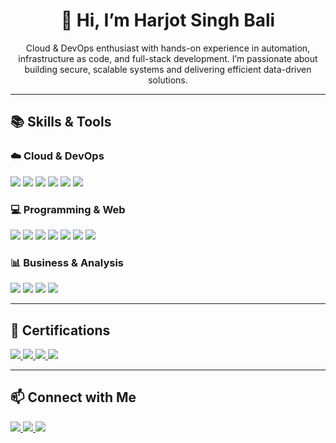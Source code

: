 <h1 align="center">👋 Hi, I’m Harjot Singh Bali</h1>

<p align="center">
  Cloud & DevOps enthusiast with hands-on experience in automation, infrastructure as code, and full-stack development. I’m passionate about building secure, scalable systems and delivering efficient data-driven solutions.
</p>

---

## 📚 Skills & Tools

### ☁️ Cloud & DevOps
<p>
  <img src="https://img.shields.io/badge/AWS-232F3E?style=for-the-badge&logo=amazonaws&logoColor=white" />
  <img src="https://img.shields.io/badge/Microsoft%20Azure-0078D4?style=for-the-badge&logo=microsoftazure&logoColor=white" />
  <img src="https://img.shields.io/badge/GCP-4285F4?style=for-the-badge&logo=googlecloud&logoColor=white" />
  <img src="https://img.shields.io/badge/Docker-2496ED?style=for-the-badge&logo=docker&logoColor=white" />
  <img src="https://img.shields.io/badge/Kubernetes-326CE5?style=for-the-badge&logo=kubernetes&logoColor=white" />
  <img src="https://img.shields.io/badge/Terraform-7B42BC?style=for-the-badge&logo=terraform&logoColor=white" />
</p>

### 💻 Programming & Web
<p>
  <img src="https://img.shields.io/badge/Python-3776AB?style=for-the-badge&logo=python&logoColor=white" />
  <img src="https://img.shields.io/badge/JavaScript-F7DF1E?style=for-the-badge&logo=javascript&logoColor=black" />
  <img src="https://img.shields.io/badge/React.js-61DAFB?style=for-the-badge&logo=react&logoColor=black" />
  <img src="https://img.shields.io/badge/Django-092E20?style=for-the-badge&logo=django&logoColor=white" />
  <img src="https://img.shields.io/badge/SQL-4479A1?style=for-the-badge&logo=mysql&logoColor=white" />
  <img src="https://img.shields.io/badge/HTML5-E34F26?style=for-the-badge&logo=html5&logoColor=white" />
  <img src="https://img.shields.io/badge/CSS3-1572B6?style=for-the-badge&logo=css3&logoColor=white" />
</p>

### 📊 Business & Analysis
<p>
  <img src="https://img.shields.io/badge/Jira-0052CC?style=for-the-badge&logo=jira&logoColor=white" />
  <img src="https://img.shields.io/badge/Azure%20DevOps-0078D4?style=for-the-badge&logo=azuredevops&logoColor=white" />
  <img src="https://img.shields.io/badge/Power%20BI-F2C811?style=for-the-badge&logo=powerbi&logoColor=black" />
  <img src="https://img.shields.io/badge/Tableau-E97627?style=for-the-badge&logo=tableau&logoColor=white" />
</p>

---

## 📜 Certifications
<p>
  <a href="https://www.hashicorp.com/certification/terraform-associate" target="_blank">
    <img src="https://img.shields.io/badge/Terraform%20Associate-623CE4?style=for-the-badge&logo=terraform&logoColor=white" />
  </a>
  <a href="https://aws.amazon.com/certification/certified-solutions-architect-associate/" target="_blank">
    <img src="https://img.shields.io/badge/AWS%20Solutions%20Architect-232F3E?style=for-the-badge&logo=amazonaws&logoColor=white" />
  </a>
  <a href="https://aws.amazon.com/certification/certified-cloud-practitioner/" target="_blank">
    <img src="https://img.shields.io/badge/AWS%20Cloud%20Practitioner-FF9900?style=for-the-badge&logo=amazonaws&logoColor=white" />
  </a>
  <a href="https://www.redhat.com/en/services/certification/rhcs-admin-i" target="_blank">
    <img src="https://img.shields.io/badge/RHCSA-(In%20Progress)-EE0000?style=for-the-badge&logo=redhat&logoColor=white" />
  </a>
</p>

---

## 📫 Connect with Me
<p>
  <a href="https://github.com/HarjotSB6" target="_blank">
    <img src="https://img.shields.io/badge/GitHub-181717?style=for-the-badge&logo=github&logoColor=white" />
  </a>
  <a href="https://www.linkedin.com/in/harjot-singh-1a68481b8/" target="_blank">
    <img src="https://img.shields.io/badge/LinkedIn-0077B5?style=for-the-badge&logo=linkedin&logoColor=white" />
  </a>
  <a href="mailto:harjotsb56@gmail.com">
    <img src="https://img.shields.io/badge/Gmail-D14836?style=for-the-badge&logo=gmail&logoColor=white" />
  </a>
</p>
